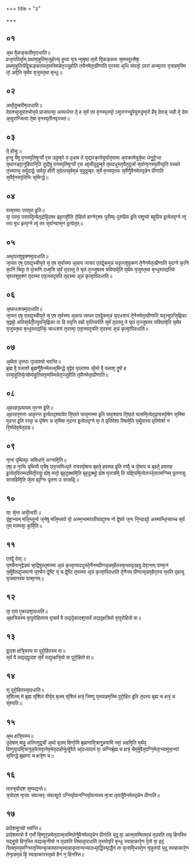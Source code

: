 +++
title = "३"

+++
## ०१
अ᳘थ वै᳘कङ्कतीमा᳘दधाति॥  
प्रजा᳘पतिर्या᳘म् प्रथामा᳘हुतिम᳘जुहोत्स᳘ हुत्वा य᳘त्र न्य᳘मृष्ठ त᳘तो वि᳘कङ्कतः स᳘मभवॗत्सैषा᳘ प्रथमा᳘हुतिर्यद्वि᳘कङ्कतस्ता᳘मस्मिन्नेत᳘ज्जुहोति तयैनमेत᳘त्प्रीणाति प᳘रस्या अ᳘धि संवतो᳘ ऽवरां अभ्या᳘तर य᳘त्राहम᳘स्मि तां᳘ अवे᳘ति य᳘थैव य᳘जुस्त᳘था ब᳘न्धुः॥  
## ०२
अथौ᳘दुम्बरीमा᳘दधाति॥  
देवाश्चा᳘सुराश्चोभ᳘ये प्राजापत्या᳘ अस्पर्धन्त ते᳘ ह स᳘र्व एव व᳘नस्प᳘तयो᳘ ऽसुरानभ्यु᳘पेयुरुदुम्व᳘रो हैव᳘ देवान्न᳘ जहौ ते᳘ देवा अ᳘सुरान्जित्वा ते᳘षां व᳘नस्प᳘तीनवृञ्जत॥  
## ०३
ते᳘ होचुः॥  
ह᳘न्तॗ यैषु व᳘नस्प᳘तिषूर्ग्यो र᳘स उदुम्ब᳘रे तं द᳘धाम ते य᳘द्यपक्रा᳘मेयुर्यात᳘यामा अ᳘पक्रामेयुर्य᳘था धेनु᳘र्दुग्धा य᳘थानड्वा᳘नूहिवानि᳘ति तॗद्यैषु वनस्प᳘तिषूर्ग्यो र᳘स आ᳘सीदुदुम्ब᳘रे त᳘मदधुस्त᳘यैत᳘दूर्जा स᳘र्वान्व᳘नस्प᳘तीन्प्र᳘ति पच्यते त᳘स्मात्स᳘ सर्वॗदार्द्रः᳘ सर्वदा᳘ क्षीरी त᳘देतत्स᳘र्वम᳘न्नं य᳘दुदुम्ब᳘रः स᳘र्वे व᳘नस्प᳘तयः स᳘र्वेणैॗवैनमेतद᳘न्नेन प्रीणाति स᳘र्वैर्व᳘नस्प᳘तिभिः स᳘मिन्द्धे॥  
## ०४
परम᳘स्याः पराव᳘त इ᳘ति॥  
या᳘ परमा᳘ परावदि᳘त्येत᳘द्रोहि᳘दश्व इहा᳘गही᳘ति रो᳘हितो हाग्नेर᳘श्वः पुरीष्यः᳘ पुरुप्रिय इ᳘ति पशॗव्यो बहुप्रिय इ᳘त्येतद᳘ग्ने त्वं᳘ तरा मृ᳘ध इत्य᳘ग्ने त्वं᳘ तर स᳘र्वान्पाप्म᳘न इ᳘त्येत᳘त्॥  
## ०५
अथा᳘परशुवृक्णमा᳘दधाति॥  
जा᳘यत एष᳘ एतद्य᳘च्चीय᳘ते स᳘ एष स᳘र्वास्मा अ᳘न्नाय जायत एतद्वे᳘कम᳘न्नं यद᳘परशुवृकणं ते᳘नैनमेत᳘त्प्रीणाति य᳘दग्ने का᳘नि का᳘नि चिदा᳘ ते दा᳘रूणि दध्म᳘सि स᳘र्वं त᳘दस्तु ते घृतं त᳘ज्जुषस्व यविष्ठ्ये᳘ति य᳘थैव य᳘जुस्त᳘था ब᳘न्धुस्तद्यत्किं चा᳘परशुवृक्णं त᳘दस्मा एत᳘त्स्वद᳘यति त᳘दस्मा अ᳘न्नं कृत्वा᳘पिदधाति॥  
## ०६
अ᳘थाधःशयमा᳘दधाति॥  
जा᳘यत एष᳘ एतद्य᳘च्चीय᳘ते स᳘ एष स᳘र्वस्मा अ᳘न्नाय जायत एतद्वे᳘कम᳘न्नं य᳘दधःशयं ते᳘नैनमेत᳘त्प्रीणाति यद᳘त्त्युपजि᳘ह्विका य᳘द्वम्रो᳘ अतिस᳘र्पती᳘त्युपजि᳘ह्विका वा हि तद᳘त्ति वम्रो वा᳘तिसर्पति स᳘र्वं त᳘दस्तु ते घृतं त᳘ज्जुषस्व यविष्ठ्ये᳘ति य᳘थैव य᳘जुस्त᳘था ब᳘न्धुस्तद्यत्किं᳘ चाधःशयं त᳘दस्मा᳘ एत᳘त्स्वद᳘यति त᳘दस्मा अ᳘न्नं कृत्वा᳘पिदधाति॥  
## ०७
अ᳘थैता उ᳘त्तराः पा᳘लाश्यो भवन्ति॥  
ब्र᳘ह्म वै᳘ पलाशो ब्र᳘ह्मणैॗवैनमेतत्स᳘मिन्द्धे य᳘द्वेव पा᳘लाश्यः सो᳘मो वै᳘ पलाश᳘ एॗषो ह परमा᳘हुतिर्य᳘त्सोमाहुतिस्ता᳘मस्मिन्नेत᳘ज्जुहीति त᳘यैनमेत᳘त्प्रीणाति॥  
## ०८
अ᳘हरहर᳘प्रयावम् भ᳘रन्त इ᳘ति॥  
अ᳘हरहर᳘मत्ता आह᳘रन्त इ᳘त्येतद᳘श्वायेव ति᳘ष्ठते घास᳘मस्मा इ᳘ति यथा᳘श्वाय ति᳘ष्ठते घासमि᳘त्येत᳘द्रायस्पो᳘षेण स᳘मिषा म᳘दन्त इ᳘ति रय्या᳘ च पो᳘षेण च स᳘मिषा म᳘दन्त इ᳘त्येतद᳘ग्ने मा᳘ ते प्र᳘तिवेशा रिषामे᳘ति य᳘थैॗवास्य प्र᳘तिवेशो न रि᳘ष्येदेव᳘मेत᳘दाह॥  
## ०९
ना᳘भा पृथिव्याः᳘ समिधाने᳘ अग्नावि᳘ति॥  
एषा᳘ ह ना᳘भिः पृथिव्यै य᳘त्रैष᳘ एत᳘त्समिध्य᳘ते रायस्पो᳘षाय बृहते᳘ हवामह इ᳘ति रय्यै᳘ च पो᳘षाय च बृहते᳘ हवामह इ᳘त्येत᳘दिरम्मदमिती᳘रयाॗ ह्येष᳘ मत्तो᳘ बृह᳘दुक्थमि᳘ति बृह᳘दुक्थोॗ ह्येष य᳘जत्रमि᳘ ति यज्ञि᳘यमि᳘त्येतज्जे᳘तारमग्निम् पृ᳘तनासु सासहिमि᳘ति जे᳘ता ह्य᳘ग्निः पृ᳘तना उ सासहिः᳟॥  
## १०
याः से᳘ना अभी᳘त्वरीः॥  
दं᳘ष्ट्राभ्याम् मलि᳘म्लून्ये ज᳘नेषु मलि᳘म्लवो यो᳘ अस्म᳘भ्यमरातीयाद्य᳘श्च नो द्वे᳘षते ज᳘नः नि᳘न्दाद्यो᳘ अस्मान्धि᳘प्साच्च स᳘र्वं त᳘म् मस्मसा᳘ कुर्वि᳘ति॥  
## ११
एतद्वै᳘ देवाः᳟॥  
य᳘श्चैनान᳘द्वेड्यं चा᳘द्विषुस्त᳘मस्मा अ᳘न्नं कृत्वा᳘प्यदधुस्ते᳘नैनमप्रीणन्न᳘न्नम᳘हैतस्या᳘भवद᳘दहदु देवा᳘नाम् पाप्मा᳘नं त᳘थैॗवैतद्य᳘जमानो य᳘श्चैनं द्वे᳘ष्टि यं᳘ च द्वे᳘ष्टि त᳘मस्मा अ᳘न्नं कृत्वा᳘पिदधाति ते᳘नैनम् प्रीणात्य᳘न्नम᳘हैत᳘स्य भ᳘वति द᳘हत्यु य᳘जमानस्य पाप्मा᳘नम्॥  
## १२
ता᳘ एता ए᳘कादशा᳘दधाति॥  
अ᳘क्षत्रियस्य वा᳘पुरोहितस्य वा᳘सर्वं वै तद्यदे᳘कादशा᳘सर्वं तद्यद᳘क्षत्रियो वा᳘पुरोहितो वा॥  
## १३
द्वा᳘दश क्षत्रि᳘यस्य वा पुरो᳘हितस्य वा॥  
स᳘र्वं वै तद्यद्द्वा᳘दश स᳘र्वं तद्य᳘त्क्षत्रि᳘यो वा पुरो᳘हितो वा॥  
## १४
स᳘ पुरो᳘हितस्या᳘दधाति॥  
सं᳘शितम् मे ब्र᳘ह्म सं᳘शितं वीर्य᳘म् ब᳘लम् सं᳘शितं क्षत्रं᳘ जिष्णु य᳘स्याहम᳘स्मि पुरो᳘हित इ᳘ति त᳘दस्य ब्र᳘ह्म च क्षत्रं᳘ च सं᳘श्यति॥  
## १५
अ᳘थ क्षत्रि᳘यस्य॥  
उ᳘देषाम् बाहू᳘ अतिरमुद्व᳘र्चो अ᳘थो ब᳘लम् क्षिणो᳘मि ब्र᳘ह्मणामि᳘त्रानु᳘न्नयामि स्वां᳘ अहमि᳘ति य᳘थैव᳘ क्षिणुया᳘दमि᳘त्रानुन्न᳘येत्स्वा᳘नेव᳘मेत᳘दाहोभेॗत्वेॗवैते आ᳘दध्यादयं वा᳘ अग्निर्ब्र᳘ह्म च क्षत्रं᳘ चेम᳘मेॗवैत᳘दग्नि᳘मेता᳘भ्यामुभा᳘भ्यां स᳘मिन्द्धे ब्र᳘ह्मणा च क्षत्रे᳘ण च॥  
## १६
तास्त्र᳘योदश स᳘म्पद्यन्ते॥  
त्र᳘योदश मा᳘साः संवत्सरः᳘ संवत्सॗरो ऽग्निर्या᳘वानग्निर्या᳘वत्यस्य मा᳘त्रा ता᳘वतैॗवैनमेतद᳘न्नेन प्रीणाति॥  
## १७
प्रादेशमाॗत्र्यो भवन्ति॥  
प्रादेशमात्रो वै ग᳘र्भो वि᳘ष्णुर᳘न्नमेत᳘दात्म᳘सम्मितेनैॗवैनमेतद᳘न्नेन प्रीणाति य᳘दु वा᳘ आत्म᳘सम्मितम᳘न्नं त᳘दवति तन्न᳘ हिनस्ति यद्भू᳘यो हिन᳘स्ति तद्यत्क᳘नीयो न त᳘दवति तिष्ठन्ना᳘दधाति त᳘स्योप᳘रि ब᳘न्धुः स्वाहाकारे᳘ण रे᳘तो वा᳘ इदं᳘ सिक्त᳘मय᳘मग्निस्त᳘स्मिन्य᳘त्काष्ठान्य᳘स्वाहाकृतान्यभ्यादध्या᳘द्धिंस्या᳘द्धैनं ता य᳘त्समि᳘धस्ते᳘न ना᳘हुतयो य᳘दु स्वाहाकारे᳘ण तेना᳘न्नम᳘न्नं हि᳘ स्वाहाकारस्त᳘थो हैनं न᳘ हिनस्ति॥  